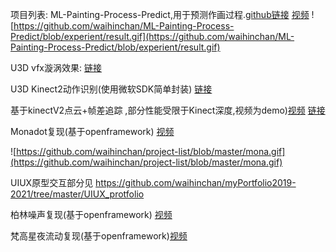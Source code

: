 
项目列表:
ML-Painting-Process-Predict,用于预测作画过程.[github链接](https://github.com/waihinchan/scar ) [视频](https://www.instagram.com/p/CGaxqnuBtrd/?igshid=109mbhe89ujlj)
![https://github.com/waihinchan/ML-Painting-Process-Predict/blob/experient/result.gif](https://github.com/waihinchan/ML-Painting-Process-Predict/blob/experient/result.gif)


U3D vfx漩涡效果: [链接](https://github.com/waihinchan/VFXSwrilEffect)


U3D Kinect2动作识别(使用微软SDK简单封装) [链接](https://github.com/waihinchan/UnityKinectPoseDetect)




基于kinectV2点云+帧差追踪 ,部分性能受限于Kinect深度,视频为demo)[视频](https://vimeo.com/448307493) [链接](https://www.huodongxing.com/event/5570505793700)



Monadot复现(基于openframework) [视频](https://vimeo.com/448299173)

![https://github.com/waihinchan/project-list/blob/master/mona.gif](https://github.com/waihinchan/project-list/blob/master/mona.gif)



UIUX原型交互部分见 https://github.com/waihinchan/myPortfolio2019-2021/tree/master/UIUX_protfolio



柏林噪声复现(基于openframework) [视频](https://vimeo.com/448303520)


梵高星夜流动复现(基于openframework)[视频](https://www.instagram.com/p/B8IBWjzgxMy/?utm_source=ig_web_copy_link)


